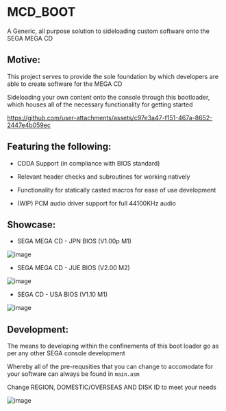 # MCD_BOOT

A Generic, all purpose solution to sideloading custom software onto the SEGA MEGA CD

## Motive:

This project serves to provide the sole foundation by which developers are able to create software for the MEGA CD

Sideloading your own content onto the console through this bootloader, which houses all of the necessary functionality for getting started

https://github.com/user-attachments/assets/c97e3a47-f151-467a-8652-2447e4b059ec

## Featuring the following:

- CDDA Support (in compliance with BIOS standard)

- Relevant header checks and subroutines for working natively

- Functionality for statically casted macros for ease of use development

- (WIP) PCM audio driver support for full 44100KHz audio

## Showcase:

- SEGA MEGA CD - JPN BIOS (V1.00p M1)

![image](https://github.com/hazzaaclark/MCD_BOOT/assets/107435091/c7414329-9ba5-417c-bede-6e4a10b4c41d)


- SEGA MEGA CD - JUE BIOS (V2.00 M2)

![image](https://github.com/hazzaaclark/MCD_BOOT/assets/107435091/04eefcb4-855b-43d4-a64c-77be32499a07)

- SEGA CD - USA BIOS (V1.10 M1)

![image](https://github.com/hazzaaclark/MCD_BOOT/assets/107435091/bd089f5c-f92e-4920-910e-4faf962d2572)


## Development:

The means to developing within the confinements of this boot loader go as per any other SEGA console development

Whereby all of the pre-requsities that you can change to accomodate for your software can always be found in ``main.asm``

Change REGION, DOMESTIC/OVERSEAS AND DISK ID to meet your needs

![image](https://github.com/hazzaaclark/MCD_BOOT/assets/107435091/d50ae2ad-0319-4605-98b3-6bcd78267a0e)
